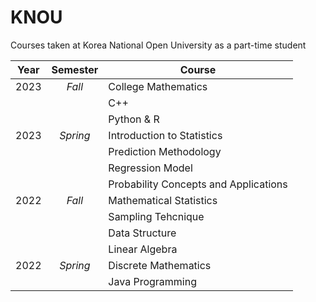 # KNOU
Courses taken at Korea National Open University as a part-time student


|Year|Semester|Course|
|---|:---:|---|
|2023|*Fall*|College Mathematics|
|||C++|
|||Python & R|
|2023|*Spring*|Introduction to Statistics|
|||Prediction Methodology|
|||Regression Model|
|||Probability Concepts and Applications|
|2022|*Fall*|Mathematical Statistics|
|||Sampling Tehcnique|
|||Data Structure|
|||Linear Algebra|
|2022|*Spring*|Discrete Mathematics|
|||Java Programming|
